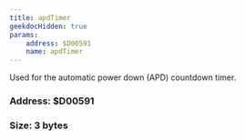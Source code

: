 ```yaml
---
title: apdTimer
geekdocHidden: true
params:
    address: $D00591
    name: apdTimer
---
```


Used for the automatic power down (APD) countdown timer.

### Address: $D00591

### Size: 3 bytes
